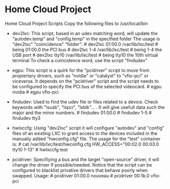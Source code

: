 # Home Cloud Project
Home Cloud Project Scripts
Copy the following files to /usr/local/bin

- dev2lxc: This script, based in an udev matching word, will update the "autodev.temp" and "config.temp" in the specified folder
The usage is "dev2lxc" "coincidence" "folder":
      # dev2lxc 01:00.0 /var/lib/lxc/test # being 01:00.0 the PCI bus
      # dev2lxc 1-4 /var/lib/lxc/test     # being 1-4 the USB port
      # dev2lxc tty10 /var/lib/lxc/test   # being tty10 the 10th virtual terminal
To check a coincidence word, use the script "findudev"

- egpu: This script is a quirk for the "pcidriver" script to move from propiertary drivers, such as "nvidia" or "catalyst" to "vfio-pci" or viceversa. It depends on the "pcidriver" script and the script needs to be configured to specify the PCI bus of the selected videocard.
      # egpu nvidia
      # egpu vfio-pci

- findudev: Used to find the udev file or files related to a device. Check keywords with "lsusb", "lspci", "lsblk"... . It will give usefull data such the major and the minor numbers.
      # findudev 01:00.0
      # findudev 1-5
      # findudev tty3

- hwlxccfg: Using "dev2lxc" script it will configure "autodev" and "config" files of an existing LXC to grant access to the devices included in the manually added "hwconfig.cfg" file. The usage for the "test" container is:
      # cat /var/lib/lxc/test/hwconfig.cfg
        HW_ACCESS="00:02.0 00:03.0 tty10 1-13"
      # hwlxccfg test

- pcidriver: Specifiying a bus and the target "open-source" driver, it will change the driver if possible/needed. Notice that the script can be configured to blacklist privative drivers that behave poorly when swapped. Usage:
      # pcidriver 01:00.0 nouveau
      # pcidriver 00:1b.0 vfio-pci
